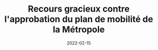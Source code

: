 ---
layout: default
date: 2022-02-15
img: 
category: info
title: "Recours gracieux contre l'approbation du plan de mobilité de la Métropole"
description: "Nous adressons un recours gracieux et demandons l’annulation de 
l’approbation du Plan de mobilité de la Métropole du 16 décembre 2021."
tags: lutte-contre-le-bruit
tag_url: /vivre-avec-autoroute/
button_name: Lire la suite
doclink: '/doc/recours_gracieux_pmb_2022.pdf'
meta: "noindex"
---